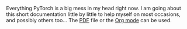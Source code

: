 Everything PyTorch is a big mess in my head right now. I am going about this short documentation little by little to help myself on most occasions, and possibly others too...
The [PDF](https://github.com/ckapoor7/pytorch-doc/blob/main/pytorch-doc.pdf) file or the [Org mode](https://github.com/ckapoor7/pytorch-doc/blob/main/pytorch-doc.org) can be used. 
